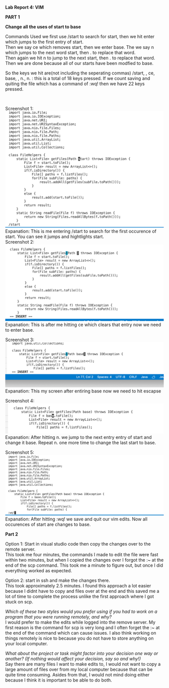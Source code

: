 **Lab Report 4: VIM**

**PART 1**

 
**Change all the uses of start to base**

Commands Used we first use /start to search for start, then we hit enter which jumps to the first entry of start. <br>
Then we say ce which removes start, then we enter base. The we say n which jumps to the next word start, then . to replace that word.<br>
Then again we hit n to jump to the next start, then . to replace that word. Then we are done because all of our starts have been 
modfied to base.
<br>

So the keys we hit are(not including the seperating commas) /start, <enter>, ce, base, <Esc>, n., n. : this is a total of 18 keys pressed.
 If we count saving and quiting the file which has a command of :wq! then we have 22 keys pressed. 
 
 <br>
 
 Screenshot 1:
 ![start](sc1.png)
 Expanation: This is me entering /start to search for the first occurence of start. You can see it jumps and hightlights start. <br>
 Screenshot 2: 
 ![ce](sc2.png)
  Expanation: This is after me hitting ce which clears that entry now we need to enter base. <br>
 
 Screenshot 3:
 ![enter base](sc4.png)
 Expanation: This my screen after entiring base now we need to hit escapse <br>
 
  
 Screenshot 4:
 ![n.](sc5.png)
  Expanation: After hitting n. we jump to the next entry entry of start and change it base. Repeat n. one more time to change the last start to base. <br>
 
  Screenshot 5:
 ![save quit](sc3.png)
  Expanation: After hitting :wq! we save and quit our vim edits. Now all occurences of start are changes to base. <br>
 
 
 
 

 
**Part 2**
 
 Option 1: Start in visual studio code then copy the changes over to the remote server. <br>
 This took me four minutes, the commands I made to edit the file were fast within two minutes, but when I copied the changes over I forgot the :~ at the end of the scp command. This took me a minute to figure out, but once I did everything worked as expected. <br>
 
 Option 2: start in ssh and make the changes there. <br>
 This took approximately 2.5 minutes. I found this approach a lot easier because I didnt have to copy and files over at the end and this saved me a lot of time to complete the process unlike the first approach where I got stuck on scp.
 
 
 
 
 
 
 *Which of these two styles would you prefer using if you had to work on a program that you were running remotely, and why?* <br>
 I would prefer to make the edits while logged into the remove server. My first reason is the command for scp is very long and I often forget the :~ at the end of the command which can cause issues. I also think working on things remotely is nice to because you do not have to store anything on your local computer. <br>
 
 *What about the project or task might factor into your decision one way or another? (If nothing would affect your decision, say so and why!)* <br>
Say there are many files I want to make edits to, I would not want to copy a large amount of files over from my local computer because that can be quite time consuming. Asides from that, I would not mind doing either because I think it is important to be able to do both.
 
 
